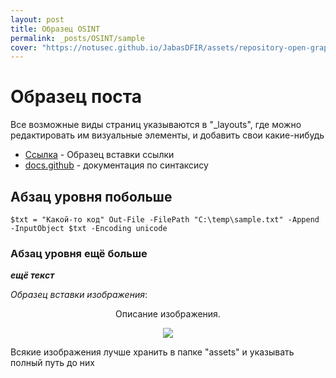 ```yaml
---
layout: post
title: Образец OSINT
permalink: _posts/OSINT/sample
cover: "https://notusec.github.io/JabasDFIR/assets/repository-open-graph-template.png"
---
```

# Образец поста
Все возможные виды страниц указываются в "\_layouts", где можно редактировать им визуальные элементы, и добавить свои какие-нибудь

* [Ссылка](https://example.com) - Образец вставки ссылки
* [docs.github](https://docs.github.com/en/get-started/writing-on-github/getting-started-with-writing-and-formatting-on-github/basic-writing-and-formatting-syntax) - документация по синтаксису

## Абзац уровня побольше

``
$txt = "Какой-то код"
Out-File -FilePath "C:\temp\sample.txt" -Append -InputObject $txt -Encoding unicode
``

### Абзац уровня ещё больше

***ещё текст***

*Образец вставки изображения*:
<p style="text-align: center">Описание изображения.<br></p><p style="text-align: center"><img src="https://notusec.github.io/JabasDFIR/assets/repository-open-graph-template.png"></p>
Всякие изображения лучше хранить в папке "assets" и указывать полный путь до них